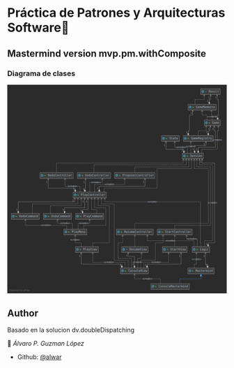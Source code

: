 # Práctica de Patrones y Arquitecturas Software👋

## Mastermind version mvp.pm.withComposite

### Diagrama de clases

![diagrama de clase](mvp.pmwithComposite_class_diagram.png)

## Author

 Basado en la solucion dv.doubleDispatching  

👤 *Álvaro P. Guzman López*

* Github: [@alwar](https://github.com/alwar)
